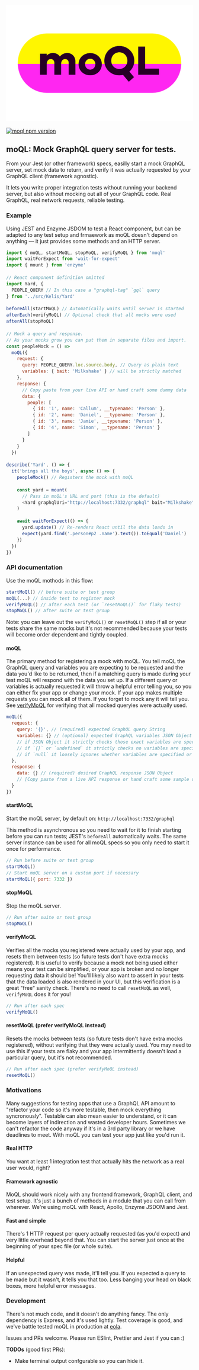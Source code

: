 <img src="./moQL.svg" alt="moQL logo" width="512"/>

[![moql npm version](https://img.shields.io/npm/v/moql.svg)](https://www.npmjs.com/package/moql)

## moQL: Mock GraphQL query server for tests.

From your Jest (or other framework) specs, easilly start a mock GraphQL server, set mock data to return, and verify it was actually requested by your GraphQL client (framework agnostic).

It lets you write proper integration tests without running your backend server, but also without mocking out all of your GraphQL code. Real GraphQL, real network requests, reliable testing.

### Example

Using JEST and Enzyme JSDOM to test a React component, but can be adapted to any test setup and frmaework as moQL doesn't depend on anything — it just provides some methods and an HTTP server.

```js
import { moQL, startMoQL, stopMoQL, verifyMoQL } from 'moql'
import waitForExpect from 'wait-for-expect'
import { mount } from 'enzyme'

// React component definition omitted
import Yard, {
  PEOPLE_QUERY // In this case a "graphql-tag" `gql` query
} from '../src/Kelis/Yard'

beforeAll(startMoQL) // Automatically waits until server is started
afterEach(verifyMoQL) // Optional check that all mocks were used
afterAll(stopMoQL)

// Mock a query and response.
// As your mocks grow you can put them in separate files and import.
const peopleMock = () =>
  moQL({
    request: {
      query: PEOPLE_QUERY.loc.source.body, // Query as plain text
      variables: { bait: 'Milkshake' } // will be strictly matched
    },
    response: {
      // Copy paste from your live API or hand craft some dummy data
      data: {
        people: [
          { id: '1', name: 'Callum', __typename: 'Person' },
          { id: '2', name: 'Daniel', __typename: 'Person' },
          { id: '3', name: 'Jamie', __typename: 'Person' },
          { id: '4', name: 'Simon', __typename: 'Person' }
        ]
      }
    }
  })

describe('Yard', () => {
  it('brings all the boys', async () => {
    peopleMock() // Registers the mock with moQL

    const yard = mount(
      // Pass in moQL's URL and port (this is the default)
      <Yard graphqlUri="http://localhost:7332/graphql" bait="Milkshake" />
    )

    await waitForExpect(() => {
      yard.update() // Re-renders React until the data loads in
      expect(yard.find('.person#p2 .name').text()).toEqual('Daniel')
    })
  })
})
```

### API documentation

Use the moQL mothods in this flow:

```js
startMoQl() // before suite or test group
moQL(...) // inside test to register mock
verifyMoQL() // after each test (or `resetMoQL()` for flaky tests)
stopMoQL() // after suite or test group
```

Note: you can leave out the `verifyMoQL()` or `resetMoQL()` step if all or your tests share the same mocks but it's not recommended because your tests will become order dependent and tightly coupled.

#### moQL

The primary method for registering a mock with moQL. You tell moQL the GraphQL query and variables you are expecting to be requested and the data you'd like to be returned, then if a matching query is made during your test moQL will respond with the data you set up. If a different query or variables is actually requested it will throw a helpful error telling you, so you can either fix your app or change your mock. If your app makes multiple requests you can mock all of them. If you forget to mock any it will tell you. See [verifyMoQL](#verifyMoQL) for verifying that all mocked queryies were actually used.

```js
moQL({
  request: {
    query: '{}', // (required) expected GraphQL query String
    variables: {} // (optional) expected GraphQL variables JSON Object
    // if JSON Object it strictly checks those exact variables are specified.
    // if `{}` or `undefined` it strictly checks no variables are specified.
    // if `null` it loosely ignores whether variables are specified or not.
  },
  response: {
    data: {} // (required) desired GraphQL response JSON Object
    // [Copy paste from a live API response or hand craft some sample data]
  }
})
```

#### startMoQL

Start the moQL server, by default on: `http://localhost:7332/graphql`

This method is asynchronous so you need to wait for it to finish starting before you can run tests; JEST's `beforeAll` automatically waits. The same server instance can be used for all moQL specs so you only need to start it once for performance.

```js
// Run before suite or test group
startMoQL()
// Start moQL server on a custom port if necessary
startMoQL({ port: 7332 })
```

#### stopMoQL

Stop the moQL server.

```js
// Run after suite or test group
stopMoQL()
```

#### verifyMoQL

Verifies all the mocks you registered were actually used by your app, and resets them between tests (so future tests don't have extra mocks registered). It is useful to verify because a mock not being used either means your test can be simplified, or your app is broken and no longer requesting data it should be! You'll likely also want to assert in your tests that the data loaded is also rendered in your UI, but this verification is a great "free" sanity check. There's no need to call `resetMoQL` as well, `verifyMoQL` does it for you!

```js
// Run after each spec
verifyMoQL()
```

#### resetMoQL (prefer verifyMoQL instead)

Resets the mocks between tests (so future tests don't have extra mocks registered), without verifying that they were actually used. You may need to use this if your tests are flaky and your app intermittently doesn't load a particular query, but it's not recommended.

```js
// Run after each spec (prefer verifyMoQL instead)
resetMoQL()
```

### Motivations

Many suggestions for testing apps that use a GraphQL API amount to "refactor your code so it's more testable, then mock everything syncronously". Testable can also mean easier to understand, or it can become layers of indirection and wasted developer hours. Sometimes we can't refactor the code anyway if it's in a 3rd party library or we have deadlines to meet. With moQL you can test your app just like you'd run it.

#### Real HTTP

You want at least 1 integration test that actually hits the network as a real user would, right?

#### Framework agnostic

MoQL should work nicely with any frontend framework, GraphQL client, and test setup. It's just a bunch of methods in a module that you can call from wherever. We're using moQL with React, Apollo, Enzyme JSDOM and Jest.

#### Fast and simple

There's 1 HTTP request per query actually requested (as you'd expect) and very little overhead beyond that. You can start the server just once at the beginning of your spec file (or whole suite).

#### Helpful

If an unexpected query was made, it'll tell you. If you expected a query to be made but it wasn't, it tells you that too. Less banging your head on black boxes, more helpful error messages.

### Development

There's not much code, and it doesn't do anything fancy. The only dependency is Express, and it's used lightly. Test coverage is good, and we've battle tested moQL in production at [eola](https://eola.co).

Issues and PRs welcome. Please run ESlint, Prettier and Jest if you can :)

**TODOs** (good first PRs):

- Make terminal output confgurable so you can hide it.
